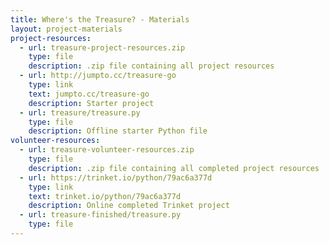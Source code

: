 ```yaml
---
title: Where's the Treasure? - Materials
layout: project-materials
project-resources:
  - url: treasure-project-resources.zip
    type: file
    description: .zip file containing all project resources
  - url: http://jumpto.cc/treasure-go
    type: link
    text: jumpto.cc/treasure-go
    description: Starter project
  - url: treasure/treasure.py
    type: file
    description: Offline starter Python file
volunteer-resources:
  - url: treasure-volunteer-resources.zip
    type: file
    description: .zip file containing all completed project resources
  - url: https://trinket.io/python/79ac6a377d
    type: link
    text: trinket.io/python/79ac6a377d
    description: Online completed Trinket project
  - url: treasure-finished/treasure.py
    type: file
---
```

